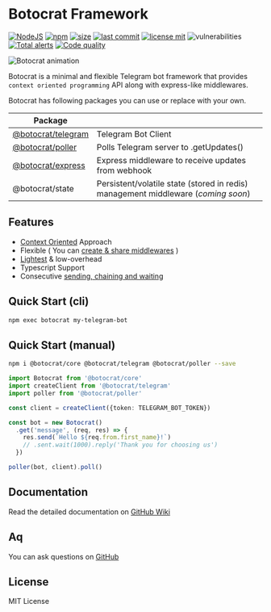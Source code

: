# Botocrat Framework

[![NodeJS][nodejs-image]][npm-url]
[![npm][npm-image]][npm-url]
[![size][size-image]][npm-url]
[![last commit][lastcommit-image]][github-url]
[![license mit][license-image]][github-url]
![vulnerabilities][vulnerabilities-image]
[![Total alerts][alerts-image]][alerts-url]
[![Code quality][quality-image]][quality-url]

![Botocrat animation][animation-url]

Botocrat is a minimal and flexible Telegram bot framework that provides `context oriented programming` API along with express-like middlewares.

Botocrat has following packages you can use or replace with your own.

| Package | |
|-|-|
| [@botocrat/telegram][client-pkg] | Telegram Bot Client |
| [@botocrat/poller][poller-pkg] | Polls Telegram server to .getUpdates() |
| [@botocrat/express][express-pkg] | Express middleware to receive updates from webhook |
| @botocrat/state | Persistent/volatile state (stored in redis) management middleware (_coming soon_) |

## Features

- [Context Oriented][context-wiki] Approach
- Flexible ( You can [create & share middlewares][middleware-wiki] )
- [Lightest][size-comparison] & low-overhead
- Typescript Support
- Consecutive [sending, chaining and waiting][wait-wiki]

## Quick Start (cli)

```bash
npm exec botocrat my-telegram-bot
```

## Quick Start (manual)

```bash
npm i @botocrat/core @botocrat/telegram @botocrat/poller --save
```

```typescript
import Botocrat from '@botocrat/core'
import createClient from '@botocrat/telegram'
import poller from '@botocrat/poller'

const client = createClient({token: TELEGRAM_BOT_TOKEN})

const bot = new Botocrat()
  .get('message', (req, res) => {
    res.send(`Hello ${req.from.first_name}!`)
    // .sent.wait(1000).reply('Thank you for choosing us')
  })

poller(bot, client).poll()

```

## Documentation

Read the detailed documentation on [GitHub Wiki][github-wiki]


## Aq

You can ask questions on [GitHub][aq-link]

## License

MIT License

[aq-link]: https://github.com/botocrats/botocrat/discussions/new?category=q-a
[wait-wiki]: https://github.com/botocrats/botocrat/wiki/Response-Context-Decorators
[middleware-wiki]: https://github.com/botocrats/botocrat/wiki/Middlewares
[context-wiki]: https://github.com/botocrats/botocrat/wiki/Message-Context
[github-wiki]: https://github.com/botocrats/botocrat/wiki
[client-pkg]: https://npmjs.com/@botocrat/telegram
[poller-pkg]: https://npmjs.com/@botocrat/poller
[express-pkg]: https://npmjs.com/@botocrat/express

[license-image]: https://img.shields.io/github/license/botocrats/botocrat?style=flat-square
[size-image]: https://img.shields.io/bundlephobia/min/@botocrat/core?style=flat-square
[nodejs-image]: https://img.shields.io/badge/library-NodeJS-darkgreen.svg?style=flat-square
[npm-image]: https://img.shields.io/npm/v/@botocrat/core.svg?style=flat-square
[lastcommit-image]: https://img.shields.io/github/last-commit/botocrats/botocrat?style=flat-square
[vulnerabilities-image]: https://img.shields.io/snyk/vulnerabilities/npm/@botocrat/core

[npm-url]: https://npmjs.org/package/@botocrat/core
[github-url]: https://github.com/botocrats/botocrat
[size-comparison]: https://packagephobia.com/result?p=%40botocrat%2Fcore%2Ctelegraf%2Cnode-telegram-bot-api%2Cslimbot%2Ctelebot
[animation-url]: https://user-images.githubusercontent.com/17167342/154324948-8df5edf2-7216-41b9-889b-5b025ddf89a8.gif
[alerts-url]: https://lgtm.com/projects/g/botocrats/botocrat/alerts/
[alerts-image]: https://img.shields.io/lgtm/alerts/g/botocrats/botocrat.svg?logo=lgtm&logoWidth=18
[quality-image]: https://img.shields.io/lgtm/grade/javascript/g/botocrats/botocrat.svg?logo=lgtm&logoWidth=18
[quality-url]: https://lgtm.com/projects/g/botocrats/botocrat/context:javascript
